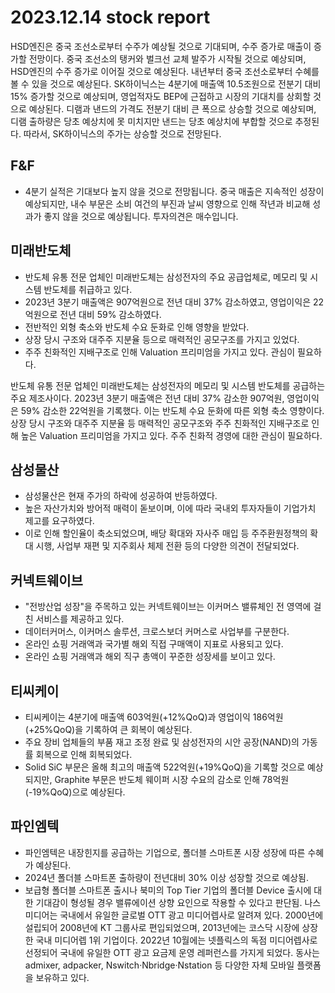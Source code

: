 # 2023.12.14 stock report
HSD엔진은 중국 조선소로부터 수주가 예상될 것으로 기대되며, 수주 증가로 매출이 증가할 전망이다. 중국 조선소의 탱커와 벌크선 교체 발주가 시작될 것으로 예상되며, HSD엔진의 수주 증가로 이어질 것으로 예상된다. 내년부터 중국 조선소로부터 수혜를 볼 수 있을 것으로 예상된다.
SK하이닉스는 4분기에 매출액 10.5조원으로 전분기 대비 15% 증가할 것으로 예상되며, 영업적자도 BEP에 근접하고 시장의 기대치를 상회할 것으로 예상된다. 디램과 낸드의 가격도 전분기 대비 큰 폭으로 상승할 것으로 예상되며, 디램 출하량은 당초 예상치에 못 미치지만 낸드는 당초 예상치에 부합할 것으로 추정된다. 따라서, SK하이닉스의 주가는 상승할 것으로 전망된다.
## F&F
- 4분기 실적은 기대보다 높지 않을 것으로 전망됩니다. 중국 매출은 지속적인 성장이 예상되지만, 내수 부문은 소비 여건의 부진과 날씨 영향으로 인해 작년과 비교해 성과가 좋지 않을 것으로 예상됩니다. 투자의견은 매수입니다.
## 미래반도체
- 반도체 유통 전문 업체인 미래반도체는 삼성전자의 주요 공급업체로, 메모리 및 시스템 반도체를 취급하고 있다.
- 2023년 3분기 매출액은 907억원으로 전년 대비 37% 감소하였고, 영업이익은 22억원으로 전년 대비 59% 감소하였다.
- 전반적인 외형 축소와 반도체 수요 둔화로 인해 영향을 받았다.
- 상장 당시 구조와 대주주 지분율 등으로 매력적인 공모구조를 가지고 있었다.
- 주주 친화적인 지배구조로 인해 Valuation 프리미엄을 가지고 있다. 관심이 필요하다.

반도체 유통 전문 업체인 미래반도체는 삼성전자의 메모리 및 시스템 반도체를 공급하는 주요 제조사이다. 2023년 3분기 매출액은 전년 대비 37% 감소한 907억원, 영업이익은 59% 감소한 22억원을 기록했다. 이는 반도체 수요 둔화에 따른 외형 축소 영향이다. 상장 당시 구조와 대주주 지분율 등 매력적인 공모구조와 주주 친화적인 지배구조로 인해 높은 Valuation 프리미엄을 가지고 있다. 주주 친화적 경영에 대한 관심이 필요하다.
## 삼성물산
- 삼성물산은 현재 주가의 하락에 성공하여 반등하였다.
- 높은 자산가치와 방어적 매력이 돋보이며, 이에 따라 국내외 투자자들이 기업가치 제고를 요구하였다.
- 이로 인해 할인율이 축소되었으며, 배당 확대와 자사주 매입 등 주주환원정책의 확대 시행, 사업부 재편 및 지주회사 체제 전환 등의 다양한 의견이 전달되었다.
## 커넥트웨이브
- "전방산업 성장"을 주목하고 있는 커넥트웨이브는 이커머스 밸류체인 전 영역에 걸친 서비스를 제공하고 있다.
- 데이터커머스, 이커머스 솔루션, 크로스보더 커머스로 사업부를 구분한다.
- 온라인 쇼핑 거래액과 국가별 해외 직접 구매액이 지표로 사용되고 있다.
- 온라인 쇼핑 거래액과 해외 직구 총액이 꾸준한 성장세를 보이고 있다.
## 티씨케이
- 티씨케이는 4분기에 매출액 603억원(+12%QoQ)과 영업이익 186억원(+25%QoQ)을 기록하여 큰 회복이 예상된다.
- 주요 장비 업체들의 부품 재고 조정 완료 및 삼성전자의 시안 공장(NAND)의 가동률 회복으로 인해 회복되었다.
- Solid SiC 부문은 올해 최고의 매출액 522억원(+19%QoQ)을 기록할 것으로 예상되지만, Graphite 부문은 반도체 웨이퍼 시장 수요의 감소로 인해 78억원(-19%QoQ)으로 예상된다.
## 파인엠텍
- 파인엠텍은 내장힌지를 공급하는 기업으로, 폴더블 스마트폰 시장 성장에 따른 수혜가 예상된다.
- 2024년 폴더블 스마트폰 출하량이 전년대비 30% 이상 성장할 것으로 예상됨.
- 보급형 폴더블 스마트폰 출시나 북미의 Top Tier 기업의 폴더블 Device 출시에 대한 기대감이 형성될 경우 밸류에이션 상향 요인으로 작용할 수 있다고 판단됨.
나스미디어는 국내에서 유일한 글로벌 OTT 광고 미디어렙사로 알려져 있다. 2000년에 설립되어 2008년에 KT 그룹사로 편입되었으며, 2013년에는 코스닥 시장에 상장한 국내 미디어렙 1위 기업이다. 2022년 10월에는 넷플릭스의 독점 미디어렙사로 선정되어 국내에 유일한 OTT 광고 요금제 운영 레퍼런스를 가지게 되었다. 동사는 admixer, adpacker, Nswitch·Nbridge·Nstation 등 다양한 자체 모바일 플랫폼을 보유하고 있다.